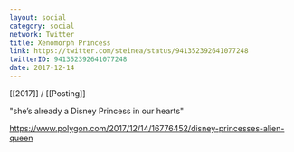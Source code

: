 ```yaml
---
layout: social
category: social
network: Twitter
title: Xenomorph Princess
link: https://twitter.com/steinea/status/941352392641077248
twitterID: 941352392641077248
date: 2017-12-14
---
```


[[2017]] / [[Posting]]

"she’s already a Disney Princess in our hearts"

<https://www.polygon.com/2017/12/14/16776452/disney-princesses-alien-queen>
